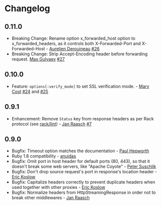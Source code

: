 # Changelog

## 0.11.0

- Breaking Change: Rename option x_forwarded_host option to x_forwarded_headers, as it controls both X-Forwarded-Port and X-Forwarded-Host - [Aurelien Derouineau](https://github.com/aderouineau) [#26](https://github.com/waterlink/rack-reverse-proxy/pull/26)
- Breaking Change: Strip Accept-Encoding header before forwarding request. [Max Gulyaev](https://github.com/maxilev) [#27](https://github.com/waterlink/rack-reverse-proxy/pull/27)

## 0.10.0

- Feature: `options[:verify_mode]` to set SSL verification mode. - [Marv Cool](https://github.com/MrMarvin) [#24](https://github.com/waterlink/rack-reverse-proxy/pull/24) and [#25](https://github.com/waterlink/rack-reverse-proxy/pull/25)

## 0.9.1

- Enhancement: Remove `Status` key from response headers as per Rack protocol (see [rack/lint](https://github.com/rack/rack/blob/master/lib/rack/lint.rb#L639)) - [Jan Raasch](https://github.com/janraasch) [#7](https://github.com/waterlink/rack-reverse-proxy/pull/7)

## 0.9.0

- Bugfix: Timeout option matches the documentation - [Paul Hepworth](https://github.com/peppyheppy)
- Ruby 1.8 compatibility - [anujdas](https://github.com/anujdas)
- Bugfix: Omit port in host header for default ports (80, 443), so that it doesn't break some web servers, like "Apache Coyote" - [Peter Suschlik](https://github.com/splattael)
- Bugfix: Don't drop source request's port in response's location header - [Eric Koslow](https://github.com/ekosz)
- Bugfix: Capitalize headers correctly to prevent duplicate headers when used together with other proxies - [Eric Koslow](https://github.com/ekosz)
- Bugfix: Normalize headers from HttpStreamingResponse in order not to break other middlewares - [Jan Raasch](https://github.com/janraasch)
